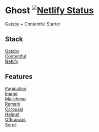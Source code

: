 # Ghost [![Netlify Status](https://api.netlify.com/api/v1/badges/377359ec-49a2-4993-98de-6900f5e9a632/deploy-status)](https://app.netlify.com/sites/dreamy-khorana-1f4974/deploys)

Gatsby + Contentful Starter

## Stack

[Gatsby](https://www.gatsbyjs.org/)<br>
[Contentful](https://www.contentful.com/)<br>
[Netlify](https://www.netlify.com/)

## Features

[Pagination](https://www.gatsbyjs.org/docs/adding-pagination/)<br>
[Image](https://www.gatsbyjs.org/packages/gatsby-image)<br>
[Mailchimp](https://www.gatsbyjs.org/packages/gatsby-plugin-mailchimp)<br>
[Remark](https://www.gatsbyjs.org/packages/gatsby-transformer-remark)<br>
[Carousel](https://react-bootstrap.github.io/components/carousel)<br>
[Helmet](https://github.com/nfl/react-helmet)<br>
[Offcanvas](https://github.com/neosiae/react-aria-offcanvas)<br>
[Scroll](https://www.npmjs.com/package/react-scroll)
